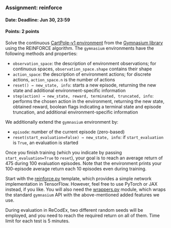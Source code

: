 ### Assignment: reinforce
#### Date: Deadline: Jun 30, 23:59
#### Points: 2 points

Solve the continuous [CartPole-v1 environment](https://gymnasium.farama.org/environments/classic_control/cart_pole/)
from the [Gymnasium library](https://gymnasium.farama.org/) using the REINFORCE
algorithm. The `gymnasium` environments have the following methods and
properties:
- `observation_space`: the description of environment observations; for
  continuous spaces, `observation_space.shape` contains their shape
- `action_space`: the description of environment actions; for discrete
  actions, `action_space.n` is the number of actions
- `reset() → new_state, info`: starts a new episode, returning the new
  state and additional environment-specific information
- `step(action) → new_state, reward, terminated, truncated, info`: performs the
  chosen action in the environment, returning the new state, obtained reward,
  boolean flags indicating a terminal state and episode truncation, and
  additional environment-specific information

We additionally extend the `gymnasium` environment by:
- `episode`: number of the current episode (zero-based)
- `reset(start_evaluation=False) → new_state, info`: if `start_evaluation` is
  `True`, an evaluation is started

Once you finish training (which you indicate by passing `start_evaluation=True`
to `reset`), your goal is to reach an average return of 475 during 100
evaluation episodes. Note that the environment prints your 100-episode
average return each 10 episodes even during training.

Start with the [reinforce.py](https://github.com/ufal/npfl114/tree/master/labs/12/reinforce.py)
template, which provides a simple network implementation in TensorFlow. However,
feel free to use PyTorch or JAX instead, if you like.
You will also need the [wrappers.py](https://github.com/ufal/npfl114/blob/master/labs/12/wrappers.py)
module, which wraps the standard `gymnasium` API with the above-mentioned added features we use.

During evaluation in ReCodEx, two different random seeds will be employed, and
you need to reach the required return on all of them. Time limit for each test
is 5 minutes.
